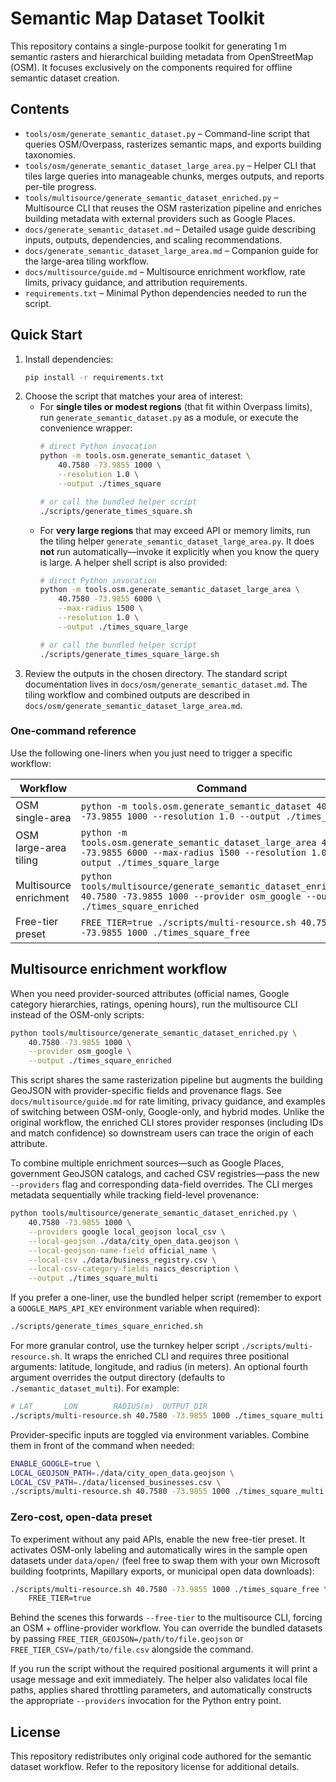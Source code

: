 # Semantic Map Dataset Toolkit

This repository contains a single-purpose toolkit for generating 1 m semantic
rasters and hierarchical building metadata from OpenStreetMap (OSM). It focuses
exclusively on the components required for offline semantic dataset creation.

## Contents

- `tools/osm/generate_semantic_dataset.py` – Command-line script that queries
  OSM/Overpass, rasterizes semantic maps, and exports building taxonomies.
- `tools/osm/generate_semantic_dataset_large_area.py` – Helper CLI that
  tiles large queries into manageable chunks, merges outputs, and reports
  per-tile progress.
- `tools/multisource/generate_semantic_dataset_enriched.py` – Multisource CLI
  that reuses the OSM rasterization pipeline and enriches building metadata
  with external providers such as Google Places.
- `docs/generate_semantic_dataset.md` – Detailed usage guide describing inputs,
  outputs, dependencies, and scaling recommendations.
- `docs/generate_semantic_dataset_large_area.md` – Companion guide for the
  large-area tiling workflow.
- `docs/multisource/guide.md` – Multisource enrichment workflow, rate limits,
  privacy guidance, and attribution requirements.
- `requirements.txt` – Minimal Python dependencies needed to run the script.

## Quick Start

1. Install dependencies:
   ```bash
   pip install -r requirements.txt
   ```
2. Choose the script that matches your area of interest:
   - For **single tiles or modest regions** (that fit within Overpass limits),
     run `generate_semantic_dataset.py` as a module, or execute the convenience
     wrapper:
       ```bash
       # direct Python invocation
       python -m tools.osm.generate_semantic_dataset \
           40.7580 -73.9855 1000 \
           --resolution 1.0 \
           --output ./times_square

       # or call the bundled helper script
       ./scripts/generate_times_square.sh
       ```
   - For **very large regions** that may exceed API or memory limits, run the
     tiling helper `generate_semantic_dataset_large_area.py`. It does **not**
     run automatically—invoke it explicitly when you know the query is large.
     A helper shell script is also provided:
       ```bash
       # direct Python invocation
       python -m tools.osm.generate_semantic_dataset_large_area \
           40.7580 -73.9855 6000 \
           --max-radius 1500 \
           --resolution 1.0 \
           --output ./times_square_large

       # or call the bundled helper script
       ./scripts/generate_times_square_large.sh
       ```
3. Review the outputs in the chosen directory. The standard script documentation
   lives in `docs/osm/generate_semantic_dataset.md`. The tiling workflow and
   combined outputs are described in
   `docs/osm/generate_semantic_dataset_large_area.md`.

### One-command reference

Use the following one-liners when you just need to trigger a specific workflow:

| Workflow | Command |
| --- | --- |
| OSM single-area | `python -m tools.osm.generate_semantic_dataset 40.7580 -73.9855 1000 --resolution 1.0 --output ./times_square` |
| OSM large-area tiling | `python -m tools.osm.generate_semantic_dataset_large_area 40.7580 -73.9855 6000 --max-radius 1500 --resolution 1.0 --output ./times_square_large` |
| Multisource enrichment | `python tools/multisource/generate_semantic_dataset_enriched.py 40.7580 -73.9855 1000 --provider osm_google --output ./times_square_enriched` |
| Free-tier preset | `FREE_TIER=true ./scripts/multi-resource.sh 40.7580 -73.9855 1000 ./times_square_free` |

## Multisource enrichment workflow

When you need provider-sourced attributes (official names, Google category
hierarchies, ratings, opening hours), run the multisource CLI instead of the
OSM-only scripts:

```bash
python tools/multisource/generate_semantic_dataset_enriched.py \
    40.7580 -73.9855 1000 \
    --provider osm_google \
    --output ./times_square_enriched
```

This script shares the same rasterization pipeline but augments the building
GeoJSON with provider-specific fields and provenance flags. See
`docs/multisource/guide.md` for rate limiting, privacy guidance, and examples of
switching between OSM-only, Google-only, and hybrid modes. Unlike the original
workflow, the enriched CLI stores provider responses (including IDs and match
confidence) so downstream users can trace the origin of each attribute.

To combine multiple enrichment sources—such as Google Places, government
GeoJSON catalogs, and cached CSV registries—pass the new `--providers` flag and
corresponding data-field overrides. The CLI merges metadata sequentially while
tracking field-level provenance:

```bash
python tools/multisource/generate_semantic_dataset_enriched.py \
    40.7580 -73.9855 1000 \
    --providers google local_geojson local_csv \
    --local-geojson ./data/city_open_data.geojson \
    --local-geojson-name-field official_name \
    --local-csv ./data/business_registry.csv \
    --local-csv-category-fields naics_description \
    --output ./times_square_multi
```

If you prefer a one-liner, use the bundled helper script (remember to export a
`GOOGLE_MAPS_API_KEY` environment variable when required):

```bash
./scripts/generate_times_square_enriched.sh
```

For more granular control, use the turnkey helper script
`./scripts/multi-resource.sh`. It wraps the enriched CLI and requires three
positional arguments: latitude, longitude, and radius (in meters). An optional
fourth argument overrides the output directory (defaults to
`./semantic_dataset_multi`). For example:

```bash
# LAT       LON        RADIUS(m)  OUTPUT_DIR
./scripts/multi-resource.sh 40.7580 -73.9855 1000 ./times_square_multi
```

Provider-specific inputs are toggled via environment variables. Combine them in
front of the command when needed:

```bash
ENABLE_GOOGLE=true \
LOCAL_GEOJSON_PATH=./data/city_open_data.geojson \
LOCAL_CSV_PATH=./data/licensed_businesses.csv \
./scripts/multi-resource.sh 40.7580 -73.9855 1000 ./times_square_multi
```

### Zero-cost, open-data preset

To experiment without any paid APIs, enable the new free-tier preset. It
activates OSM-only labeling and automatically wires in the sample open datasets
under `data/open/` (feel free to swap them with your own Microsoft building
footprints, Mapillary exports, or municipal open data downloads):

```bash
./scripts/multi-resource.sh 40.7580 -73.9855 1000 ./times_square_free \
    FREE_TIER=true
```

Behind the scenes this forwards `--free-tier` to the multisource CLI, forcing an
OSM + offline-provider workflow. You can override the bundled datasets by
passing `FREE_TIER_GEOJSON=/path/to/file.geojson` or
`FREE_TIER_CSV=/path/to/file.csv` alongside the command.

If you run the script without the required positional arguments it will print a
usage message and exit immediately. The helper also validates local file paths,
applies shared throttling parameters, and automatically constructs the
appropriate `--providers` invocation for the Python entry point.

## License

This repository redistributes only original code authored for the semantic
dataset workflow. Refer to the repository license for additional details.
